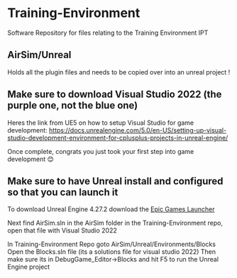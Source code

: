 # Training-Environment

Software Repository for files relating to the Training Environment IPT

## AirSim/Unreal

Holds all the plugin files and needs to be copied over into an unreal project !

## Make sure to download Visual Studio 2022 (the purple one, not the blue one)

Heres the link from UE5 on how to setup Visual Studio for game development:
<https://docs.unrealengine.com/5.0/en-US/setting-up-visual-studio-development-environment-for-cplusplus-projects-in-unreal-engine/>

Once complete, congrats you just took your first step into game development 😊

## Make sure to have Unreal install and configured so that you can launch it

To download Unreal Engine 4.27.2 download the [Epic Games Launcher](https://www.unrealengine.com/en-US/download>)

Next find AirSim.sln in the AirSim folder in the Training-Environment repo,
open that file with Visual Studio 2022

In Training-Environment Repo goto AirSim/Unreal/Environments/Blocks
Open the Blocks.sln file (its a solutions file for visual studio 2022)
Then make sure its in DebugGame_Editor->Blocks and hit F5 to run the
Unreal Engine project
